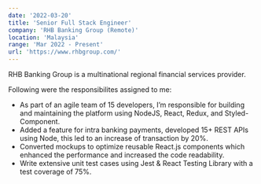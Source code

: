 ```yaml
---
date: '2022-03-20'
title: 'Senior Full Stack Engineer'
company: 'RHB Banking Group (Remote)'
location: 'Malaysia'
range: 'Mar 2022 - Present'
url: 'https://www.rhbgroup.com/'
---
```


RHB Banking Group is a multinational regional financial services provider.

Following were the responsibilites assigned to me:

- As part of an agile team of 15 developers, I’m responsible for building and maintaining the platform using NodeJS, React, Redux, and Styled-Component.
- Added a feature for intra banking payments, developed 15+ REST APIs using Node, this led to an increase of transaction by 20%.
- Converted mockups to optimize reusable React.js components which enhanced the performance and increased the code readability.
- Write extensive unit test cases using Jest & React Testing Library with a test coverage of 75%.
